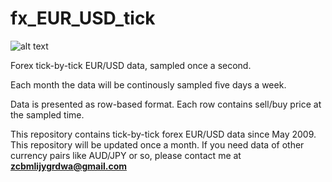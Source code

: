 # fx_EUR_USD_tick
![alt text](http://zhenyuyang.usite.pro/ls/eurusd.jpg)

Forex tick-by-tick EUR/USD data, sampled once a second.

Each month the data will be continously sampled five days a week.

Data is presented as row-based format. Each row contains sell/buy price at the sampled time.

This repository contains tick-by-tick forex EUR/USD data since May 2009. This repository will be updated once a month.
If you need data of other currency pairs like AUD/JPY or so, please contact me at **zcbmlijygrdwa@gmail.com**
